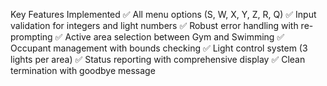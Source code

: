 Key Features Implemented
✅ All menu options (S, W, X, Y, Z, R, Q)
✅ Input validation for integers and light numbers
✅ Robust error handling with re-prompting
✅ Active area selection between Gym and Swimming
✅ Occupant management with bounds checking
✅ Light control system (3 lights per area)
✅ Status reporting with comprehensive display
✅ Clean termination with goodbye message

